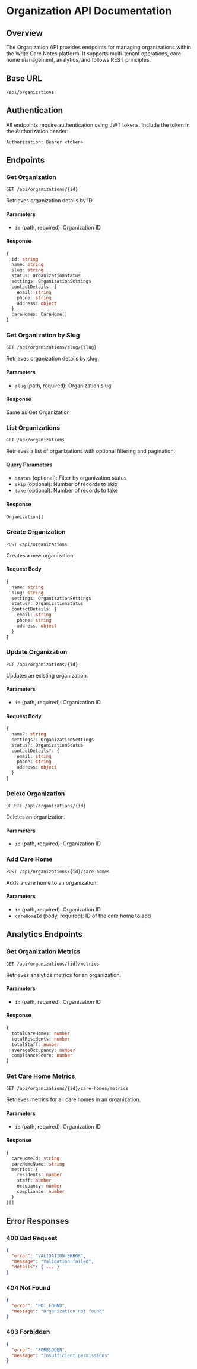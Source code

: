 # Organization API Documentation

## Overview
The Organization API provides endpoints for managing organizations within the Write Care Notes platform. It supports multi-tenant operations, care home management, analytics, and follows REST principles.

## Base URL
```
/api/organizations
```

## Authentication
All endpoints require authentication using JWT tokens. Include the token in the Authorization header:
```
Authorization: Bearer <token>
```

## Endpoints

### Get Organization
```http
GET /api/organizations/{id}
```

Retrieves organization details by ID.

#### Parameters
- `id` (path, required): Organization ID

#### Response
```typescript
{
  id: string
  name: string
  slug: string
  status: OrganizationStatus
  settings: OrganizationSettings
  contactDetails: {
    email: string
    phone: string
    address: object
  }
  careHomes: CareHome[]
}
```

### Get Organization by Slug
```http
GET /api/organizations/slug/{slug}
```

Retrieves organization details by slug.

#### Parameters
- `slug` (path, required): Organization slug

#### Response
Same as Get Organization

### List Organizations
```http
GET /api/organizations
```

Retrieves a list of organizations with optional filtering and pagination.

#### Query Parameters
- `status` (optional): Filter by organization status
- `skip` (optional): Number of records to skip
- `take` (optional): Number of records to take

#### Response
```typescript
Organization[]
```

### Create Organization
```http
POST /api/organizations
```

Creates a new organization.

#### Request Body
```typescript
{
  name: string
  slug: string
  settings: OrganizationSettings
  status?: OrganizationStatus
  contactDetails: {
    email: string
    phone: string
    address: object
  }
}
```

### Update Organization
```http
PUT /api/organizations/{id}
```

Updates an existing organization.

#### Parameters
- `id` (path, required): Organization ID

#### Request Body
```typescript
{
  name?: string
  settings?: OrganizationSettings
  status?: OrganizationStatus
  contactDetails?: {
    email: string
    phone: string
    address: object
  }
}
```

### Delete Organization
```http
DELETE /api/organizations/{id}
```

Deletes an organization.

#### Parameters
- `id` (path, required): Organization ID

### Add Care Home
```http
POST /api/organizations/{id}/care-homes
```

Adds a care home to an organization.

#### Parameters
- `id` (path, required): Organization ID
- `careHomeId` (body, required): ID of the care home to add

## Analytics Endpoints

### Get Organization Metrics
```http
GET /api/organizations/{id}/metrics
```

Retrieves analytics metrics for an organization.

#### Parameters
- `id` (path, required): Organization ID

#### Response
```typescript
{
  totalCareHomes: number
  totalResidents: number
  totalStaff: number
  averageOccupancy: number
  complianceScore: number
}
```

### Get Care Home Metrics
```http
GET /api/organizations/{id}/care-homes/metrics
```

Retrieves metrics for all care homes in an organization.

#### Parameters
- `id` (path, required): Organization ID

#### Response
```typescript
{
  careHomeId: string
  careHomeName: string
  metrics: {
    residents: number
    staff: number
    occupancy: number
    compliance: number
  }
}[]
```

## Error Responses

### 400 Bad Request
```json
{
  "error": "VALIDATION_ERROR",
  "message": "Validation failed",
  "details": { ... }
}
```

### 404 Not Found
```json
{
  "error": "NOT_FOUND",
  "message": "Organization not found"
}
```

### 403 Forbidden
```json
{
  "error": "FORBIDDEN",
  "message": "Insufficient permissions"
}
